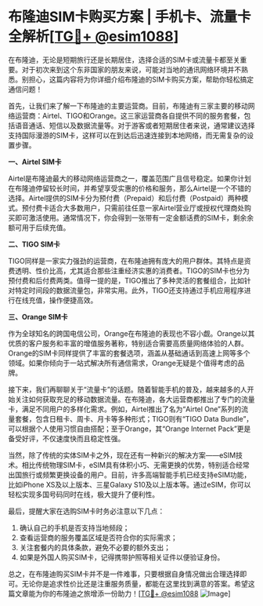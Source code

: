 # 布隆迪SIM卡购买方案 | 手机卡、流量卡全解析[[TG💪+ @esim1088](https://t.me/s/esim1088)]

在布隆迪，无论是短期旅行还是长期居住，选择合适的SIM卡或流量卡都至关重要。对于初次来到这个东非国家的朋友来说，可能对当地的通讯网络环境并不熟悉。别担心，这篇内容将为你详细介绍布隆迪的SIM卡购买方案，帮助你轻松搞定通信问题！

首先，让我们来了解一下布隆迪的主要运营商。目前，布隆迪有三家主要的移动网络运营商：Airtel、TIGO和Orange。这三家运营商各自提供不同的服务套餐，包括语音通话、短信以及数据流量等。对于游客或者短期居住者来说，通常建议选择支持国际漫游的SIM卡，这样可以在到达后迅速连接到本地网络，而无需复杂的设置步骤。

**一、Airtel SIM卡**

Airtel是布隆迪最大的移动网络运营商之一，覆盖范围广且信号稳定。如果你计划在布隆迪停留较长时间，并希望享受实惠的价格和服务，那么Airtel是一个不错的选择。Airtel提供的SIM卡分为预付费（Prepaid）和后付费（Postpaid）两种模式。预付费卡适合大多数用户，只需前往任意一家Airtel营业厅或授权代理商处购买即可激活使用。通常情况下，你会得到一张带有一定金额话费的SIM卡，剩余余额可用于后续充值。

**二、TIGO SIM卡**

TIGO同样是一家实力强劲的运营商，在布隆迪拥有庞大的用户群体。其特点是资费透明、性价比高，尤其适合那些注重经济实惠的消费者。TIGO的SIM卡也分为预付费和后付费两类。值得一提的是，TIGO推出了多种灵活的套餐组合，比如针对特定时间段的数据流量包，非常实用。此外，TIGO还支持通过手机应用程序进行在线充值，操作便捷高效。

**三、Orange SIM卡**

作为全球知名的跨国电信公司，Orange在布隆迪的表现也不容小觑。Orange以其优质的客户服务和丰富的增值服务著称，特别适合需要高质量网络体验的人群。Orange的SIM卡同样提供了丰富的套餐选项，涵盖从基础通话到高速上网等多个领域。如果你倾向于一站式解决所有通信需求，Orange无疑是个值得考虑的品牌。

接下来，我们再聊聊关于“流量卡”的话题。随着智能手机的普及，越来越多的人开始关注如何获取充足的移动数据流量。在布隆迪，各大运营商都推出了专门的流量卡，满足不同用户的多样化需求。例如，Airtel推出了名为“Airtel One”系列的流量套餐，包含日租卡、周卡、月卡等多种形式；TIGO则有“TIGO Data Bundle”，可以根据个人使用习惯自由搭配；至于Orange，其“Orange Internet Pack”更是备受好评，不仅速度快而且稳定性强。

当然，除了传统的实体SIM卡之外，现在还有一种新兴的解决方案——eSIM技术。相比传统物理SIM卡，eSIM具有体积小巧、无需更换的优势，特别适合经常出国旅行或频繁更换设备的用户。目前，许多高端智能手机已经支持eSIM功能，比如iPhone XS及以上版本、三星Galaxy S10及以上版本等。通过eSIM，你可以轻松实现多国号码同时在线，极大提升了便利性。

最后，提醒大家在选购SIM卡时务必注意以下几点：
1. 确认自己的手机是否支持当地频段；
2. 查看运营商的服务覆盖区域是否符合你的实际需求；
3. 关注套餐内的具体条款，避免不必要的额外支出；
4. 如果是外国人购买SIM卡，记得携带护照等相关证件以便验证身份。

总之，在布隆迪购买SIM卡并不是一件难事，只要根据自身情况做出合理选择即可。无论你是追求性价比还是注重服务质量，都能在这里找到满意的答案。希望这篇文章能为你的布隆迪之旅增添一份助力！[[TG💪+ @esim1088](https://t.me/s/esim1088) ![Image](https://i.postimg.cc/4NQfJmqS/Snipaste-2025-05-13-00-14-12.png)]